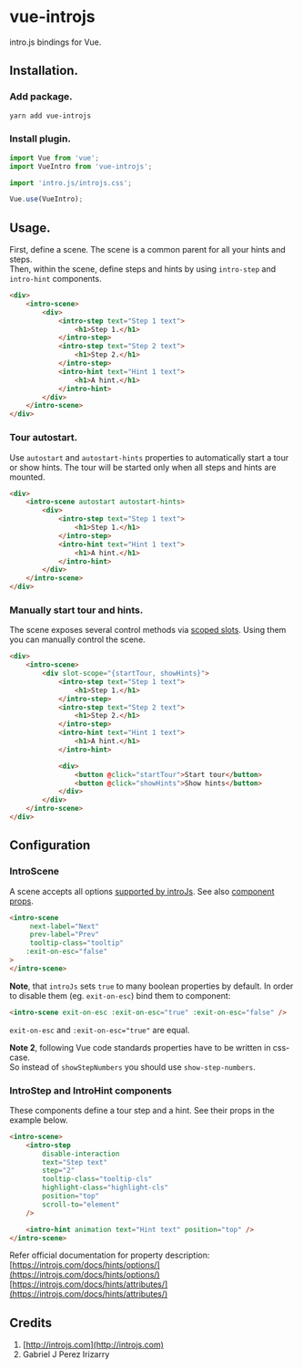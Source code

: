 # vue-introjs

intro.js bindings for Vue.

## Installation.

### Add package.

```bash
yarn add vue-introjs
```

### Install plugin.

```javascript
import Vue from 'vue';
import VueIntro from 'vue-introjs';

import 'intro.js/introjs.css';

Vue.use(VueIntro);
```

## Usage.

First, define a scene. The scene is a common parent for all your hints and steps.  
Then, within the scene, define steps and hints by using `intro-step` and `intro-hint` components.

```html
<div>
    <intro-scene>
        <div>
            <intro-step text="Step 1 text">
                <h1>Step 1.</h1>
            </intro-step>
            <intro-step text="Step 2 text">
                <h1>Step 2.</h1>
            </intro-step>
            <intro-hint text="Hint 1 text">
                <h1>A hint.</h1>
            </intro-hint>
        </div>
    </intro-scene>
</div>
```

### Tour autostart.

Use `autostart` and `autostart-hints` properties to automatically start a tour or show hints.
The tour will be started only when all steps and hints are mounted.

```html
<div>
    <intro-scene autostart autostart-hints>
        <div>
            <intro-step text="Step 1 text">
                <h1>Step 1.</h1>
            </intro-step>
            <intro-hint text="Hint 1 text">
                <h1>A hint.</h1>
            </intro-hint>
        </div>
    </intro-scene>
</div>
```

### Manually start tour and hints.

The scene exposes several control methods via [scoped slots](https://vuejs.org/v2/guide/components-slots.html#Scoped-Slots-with-the-slot-scope-Attribute).
Using them you can manually control the scene.

```html
<div>
    <intro-scene>
        <div slot-scope="{startTour, showHints}">
            <intro-step text="Step 1 text">
                <h1>Step 1.</h1>
            </intro-step>
            <intro-step text="Step 2 text">
                <h1>Step 2.</h1>
            </intro-step>
            <intro-hint text="Hint 1 text">
                <h1>A hint.</h1>
            </intro-hint>

            <div>
                <button @click="startTour">Start tour</button>
                <button @click="showHints">Show hints</button>
            </div>
        </div>
    </intro-scene>
</div>
```

## Configuration

### IntroScene

A scene accepts all options [supported by introJs](https://introjs.com/docs/intro/options/).
See also [component props](https://github.com/alex-oleshkevich/vue-introjs/blob/master/src/components/IntroScene.js).

```html
<intro-scene
     next-label="Next"
     prev-label="Prev"
     tooltip-class="tooltip"
    :exit-on-esc="false"
>
</intro-scene>
```

**Note**, that `introJs` sets `true` to many boolean properties by default.
In order to disable them (eg. `exit-on-esc`) bind them to component:

```html
<intro-scene exit-on-esc :exit-on-esc="true" :exit-on-esc="false" />
```

`exit-on-esc` and `:exit-on-esc="true"` are equal.

**Note 2**, following Vue code standards properties have to be written in css-case.  
So instead of `showStepNumbers` you should use `show-step-numbers`.

### IntroStep and IntroHint components

These components define a tour step and a hint.
See their props in the example below.

```html
<intro-scene>
    <intro-step
        disable-interaction
        text="Step text"
        step="2"
        tooltip-class="tooltip-cls"
        highlight-class="highlight-cls"
        position="top"
        scroll-to="element"
    />

    <intro-hint animation text="Hint text" position="top" />
</intro-scene>
```

Refer official documentation for property description:  
[https://introjs.com/docs/hints/options/](https://introjs.com/docs/hints/options/)  
[https://introjs.com/docs/hints/attributes/](https://introjs.com/docs/hints/attributes/)

## Credits

1. [http://introjs.com](http://introjs.com)
2. Gabriel J Perez Irizarry
